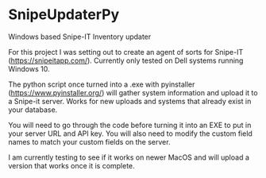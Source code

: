 # SnipeUpdaterPy
Windows based Snipe-IT Inventory updater

For this project I was setting out to create an agent of sorts for Snipe-IT (https://snipeitapp.com/).
Currently only tested on Dell systems running Windows 10.

The python script once turned into a .exe with pyinstaller (https://www.pyinstaller.org/) will gather system information 
and upload it to a Snipe-it server. Works for new uploads and systems that already exist in your database.

You will need to go through the code before turning it into an EXE to put in your server URL and API key. 
You will also need to modify the custom field names to match your custom fields on the server.

I am currently testing to see if it works on newer MacOS and will upload a version that works once it is complete.
